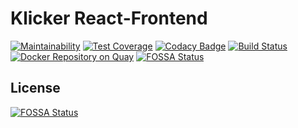 # Klicker React-Frontend

[![Maintainability](https://api.codeclimate.com/v1/badges/e6145f91794546ed622c/maintainability)](https://codeclimate.com/github/uzh-bf/klicker-react/maintainability)
[![Test Coverage](https://api.codeclimate.com/v1/badges/e6145f91794546ed622c/test_coverage)](https://codeclimate.com/github/uzh-bf/klicker-react/test_coverage)
[![Codacy Badge](https://api.codacy.com/project/badge/Grade/751d0ffceee84095b7b4a3020f550e1f)](https://www.codacy.com/app/uzh-bf/klicker-react?utm_source=github.com&utm_medium=referral&utm_content=uzh-bf/klicker-react&utm_campaign=badger)
[![Build Status](https://travis-ci.org/uzh-bf/klicker-react.svg?branch=master)](https://travis-ci.org/uzh-bf/klicker-react)
[![Docker Repository on Quay](https://quay.io/repository/uzh-bf/klicker-react/status "Docker Repository on Quay")](https://quay.io/repository/uzh-bf/klicker-react)
[![FOSSA Status](https://app.fossa.io/api/projects/git%2Bgithub.com%2Fuzh-bf%2Fklicker-react.svg?type=shield)](https://app.fossa.io/projects/git%2Bgithub.com%2Fuzh-bf%2Fklicker-react?ref=badge_shield)


## License
[![FOSSA Status](https://app.fossa.io/api/projects/git%2Bgithub.com%2Fuzh-bf%2Fklicker-react.svg?type=large)](https://app.fossa.io/projects/git%2Bgithub.com%2Fuzh-bf%2Fklicker-react?ref=badge_large)